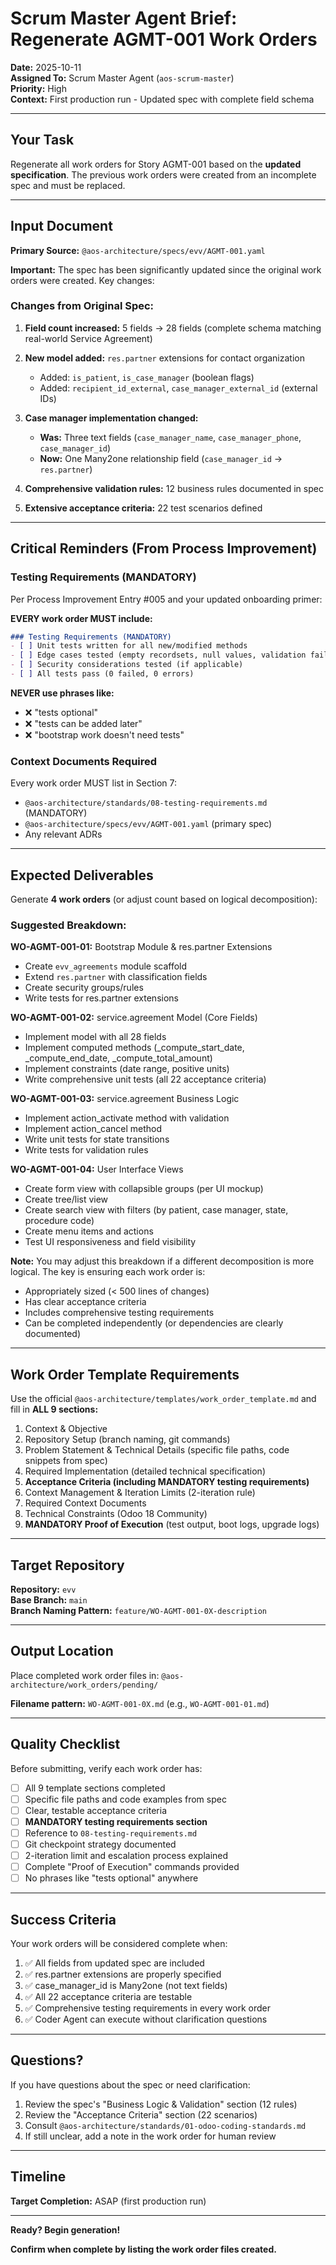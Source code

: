 # Scrum Master Agent Brief: Regenerate AGMT-001 Work Orders

**Date:** 2025-10-11  
**Assigned To:** Scrum Master Agent (`aos-scrum-master`)  
**Priority:** High  
**Context:** First production run - Updated spec with complete field schema

---

## Your Task

Regenerate all work orders for Story AGMT-001 based on the **updated specification**. The previous work orders were created from an incomplete spec and must be replaced.

---

## Input Document

**Primary Source:** `@aos-architecture/specs/evv/AGMT-001.yaml`

**Important:** The spec has been significantly updated since the original work orders were created. Key changes:

### **Changes from Original Spec:**

1. **Field count increased:** 5 fields → 28 fields (complete schema matching real-world Service Agreement)

2. **New model added:** `res.partner` extensions for contact organization
   - Added: `is_patient`, `is_case_manager` (boolean flags)
   - Added: `recipient_id_external`, `case_manager_external_id` (external IDs)

3. **Case manager implementation changed:**
   - **Was:** Three text fields (`case_manager_name`, `case_manager_phone`, `case_manager_id`)
   - **Now:** One Many2one relationship field (`case_manager_id` → `res.partner`)

4. **Comprehensive validation rules:** 12 business rules documented in spec

5. **Extensive acceptance criteria:** 22 test scenarios defined

---

## Critical Reminders (From Process Improvement)

### **Testing Requirements (MANDATORY)**

Per Process Improvement Entry #005 and your updated onboarding primer:

**EVERY work order MUST include:**

```markdown
### Testing Requirements (MANDATORY)
- [ ] Unit tests written for all new/modified methods
- [ ] Edge cases tested (empty recordsets, null values, validation failures)
- [ ] Security considerations tested (if applicable)
- [ ] All tests pass (0 failed, 0 errors)
```

**NEVER use phrases like:**
- ❌ "tests optional"
- ❌ "tests can be added later"
- ❌ "bootstrap work doesn't need tests"

### **Context Documents Required**

Every work order MUST list in Section 7:
- `@aos-architecture/standards/08-testing-requirements.md` (MANDATORY)
- `@aos-architecture/specs/evv/AGMT-001.yaml` (primary spec)
- Any relevant ADRs

---

## Expected Deliverables

Generate **4 work orders** (or adjust count based on logical decomposition):

### **Suggested Breakdown:**

**WO-AGMT-001-01:** Bootstrap Module & res.partner Extensions
- Create `evv_agreements` module scaffold
- Extend `res.partner` with classification fields
- Create security groups/rules
- Write tests for res.partner extensions

**WO-AGMT-001-02:** service.agreement Model (Core Fields)
- Implement model with all 28 fields
- Implement computed methods (_compute_start_date, _compute_end_date, _compute_total_amount)
- Implement constraints (date range, positive units)
- Write comprehensive unit tests (all 22 acceptance criteria)

**WO-AGMT-001-03:** service.agreement Business Logic
- Implement action_activate method with validation
- Implement action_cancel method
- Write unit tests for state transitions
- Write tests for validation rules

**WO-AGMT-001-04:** User Interface Views
- Create form view with collapsible groups (per UI mockup)
- Create tree/list view
- Create search view with filters (by patient, case manager, state, procedure code)
- Create menu items and actions
- Test UI responsiveness and field visibility

**Note:** You may adjust this breakdown if a different decomposition is more logical. The key is ensuring each work order is:
- Appropriately sized (< 500 lines of changes)
- Has clear acceptance criteria
- Includes comprehensive testing requirements
- Can be completed independently (or dependencies are clearly documented)

---

## Work Order Template Requirements

Use the official `@aos-architecture/templates/work_order_template.md` and fill in **ALL 9 sections:**

1. Context & Objective
2. Repository Setup (branch naming, git commands)
3. Problem Statement & Technical Details (specific file paths, code snippets from spec)
4. Required Implementation (detailed technical specification)
5. **Acceptance Criteria (including MANDATORY testing requirements)**
6. Context Management & Iteration Limits (2-iteration rule)
7. Required Context Documents
8. Technical Constraints (Odoo 18 Community)
9. **MANDATORY Proof of Execution** (test output, boot logs, upgrade logs)

---

## Target Repository

**Repository:** `evv`  
**Base Branch:** `main`  
**Branch Naming Pattern:** `feature/WO-AGMT-001-0X-description`

---

## Output Location

Place completed work order files in:
`@aos-architecture/work_orders/pending/`

**Filename pattern:** `WO-AGMT-001-0X.md` (e.g., `WO-AGMT-001-01.md`)

---

## Quality Checklist

Before submitting, verify each work order has:

- [ ] All 9 template sections completed
- [ ] Specific file paths and code examples from spec
- [ ] Clear, testable acceptance criteria
- [ ] **MANDATORY testing requirements section**
- [ ] Reference to `08-testing-requirements.md`
- [ ] Git checkpoint strategy documented
- [ ] 2-iteration limit and escalation process explained
- [ ] Complete "Proof of Execution" commands provided
- [ ] No phrases like "tests optional" anywhere

---

## Success Criteria

Your work orders will be considered complete when:

1. ✅ All fields from updated spec are included
2. ✅ res.partner extensions are properly specified
3. ✅ case_manager_id is Many2one (not text fields)
4. ✅ All 22 acceptance criteria are testable
5. ✅ Comprehensive testing requirements in every work order
6. ✅ Coder Agent can execute without clarification questions

---

## Questions?

If you have questions about the spec or need clarification:
1. Review the spec's "Business Logic & Validation" section (12 rules)
2. Review the "Acceptance Criteria" section (22 scenarios)
3. Consult `@aos-architecture/standards/01-odoo-coding-standards.md`
4. If still unclear, add a note in the work order for human review

---

## Timeline

**Target Completion:** ASAP (first production run)

---

**Ready? Begin generation!**

**Confirm when complete by listing the work order files created.**

